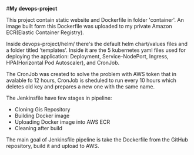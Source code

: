 #**My devops-project**  

This project contain static website and Dockerfile in folder 'container'.
An image built form this Dockerfile was uploaded to my private Amazon ECR(Elastic Container Registry).

Inside devops-project/helm/ there's the default helm chart/values files and a folder titled 'templates'. Inside it are the 5 kubernetes yaml files used for deploying the application: Deployment, Service-NodePort, Ingress, HPA(Horizontal Pod Autoscaler), and CronJob.

The CronJob was created to solve the problem with AWS token that in avalable fo 12 hours, CronJob is sheduled to run every 10 hours which deletes old key and prepares a new one with the same name. 

The Jenkinsfile have few stages in pipeline: 
- Cloning Gis Repository
- Building Docker image
- Uploading Docker image into AWS ECR
- Cleaning after build

The main goal of Jenkinsfile pipeline is take the Dockerfile from the GitHub repository, build it and upload to AWS. 
